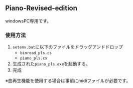 ## Piano-Revised-edition

windowsPC専用です。

### 使用方法

1. `setenv.bat`に以下のファイルをドラッグアンドドロップ
   * `binread_pls.cs`
   * `piano_pls.cs`
2. 生成された`piano_pls.exe`を起動する。
3. 完成

※曲再生機能を使用する場合は事前にmidiファイルが必要です。
